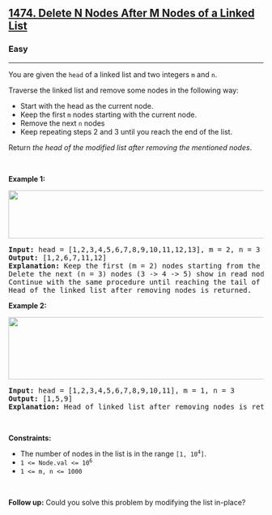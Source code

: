 <h2><a href="https://leetcode.com/problems/delete-n-nodes-after-m-nodes-of-a-linked-list">1474. Delete N Nodes After M Nodes of a Linked List</a></h2><h3>Easy</h3><hr><p>You are given the <code>head</code> of a linked list and two integers <code>m</code> and <code>n</code>.</p>

<p>Traverse the linked list and remove some nodes in the following way:</p>

<ul>
	<li>Start with the head as the current node.</li>
	<li>Keep the first <code>m</code> nodes starting with the current node.</li>
	<li>Remove the next <code>n</code> nodes</li>
	<li>Keep repeating steps 2 and 3 until you reach the end of the list.</li>
</ul>

<p>Return <em>the head of the modified list after removing the mentioned nodes</em>.</p>

<p>&nbsp;</p>
<p><strong class="example">Example 1:</strong></p>
<img alt="" src="https://assets.leetcode.com/uploads/2020/06/06/sample_1_1848.png" style="width: 600px; height: 95px;" />
<pre>
<strong>Input:</strong> head = [1,2,3,4,5,6,7,8,9,10,11,12,13], m = 2, n = 3
<strong>Output:</strong> [1,2,6,7,11,12]
<strong>Explanation:</strong> Keep the first (m = 2) nodes starting from the head of the linked List  (1 -&gt;2) show in black nodes.
Delete the next (n = 3) nodes (3 -&gt; 4 -&gt; 5) show in read nodes.
Continue with the same procedure until reaching the tail of the Linked List.
Head of the linked list after removing nodes is returned.
</pre>

<p><strong class="example">Example 2:</strong></p>
<img alt="" src="https://assets.leetcode.com/uploads/2020/06/06/sample_2_1848.png" style="width: 600px; height: 123px;" />
<pre>
<strong>Input:</strong> head = [1,2,3,4,5,6,7,8,9,10,11], m = 1, n = 3
<strong>Output:</strong> [1,5,9]
<strong>Explanation:</strong> Head of linked list after removing nodes is returned.
</pre>

<p>&nbsp;</p>
<p><strong>Constraints:</strong></p>

<ul>
	<li>The number of nodes in the list is in the range <code>[1, 10<sup>4</sup>]</code>.</li>
	<li><code>1 &lt;= Node.val &lt;= 10<sup>6</sup></code></li>
	<li><code>1 &lt;= m, n &lt;= 1000</code></li>
</ul>

<p>&nbsp;</p>
<p><strong>Follow up:</strong> Could you solve this problem by modifying the list in-place?</p>
